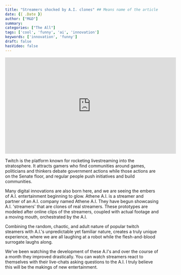```yaml
---
title: "Streamers shocked by A.I. clones" ## Means name of the article is filename
date: {{ .Date }}
author: ["M&D"]
summary:
categories: ["The All"]
tags: ['cool', 'funny', 'ai', 'innovation']
keywords: ['innovation', 'funny']
draft: false
hasVideo: false
---
```


<iframe width="560" height="315" src="https://www.youtube.com/embed/PSktiduS5wU" title="YouTube video player" frameborder="0" allow="accelerometer; clipboard-write; encrypted-media; picture-in-picture; web-share" allowfullscreen></iframe>

Twitch is the platform known for rocketing livestreaming into the stratosphere. It attracts gamers who find communities around games, politicians and thinkers debate government actions while those actions are on the Senate floor, and regular people push initiatives and build communities. 

Many digital innovations are also born here, and we are seeing the embers of A.I. entertainment beginning to glow. Athene A.I. is a streamer and partner of an A.I. company named Athene A.I. They have begun showcasing A.I. 'streamers' that are clones of real streamers. These prototypes are modeled after online clips of the streamers, coupled with actual footage and a moving mouth, orchestrated by the A.I. 

Combining the random, chaotic, and adult nature of popular twitch steamers with A.I.'s unpredictable yet familiar nature, creates a truly unique experience, where we are all laughing at a robot while the flesh-and-blood surrogate laughs along.

We've been watching the development of these A.I's and over the course of a month they improved drastically. You can watch streamers react to themselves with their live-chats asking questions to the A.I. I truly believe this will be the makings of new entertainment.
